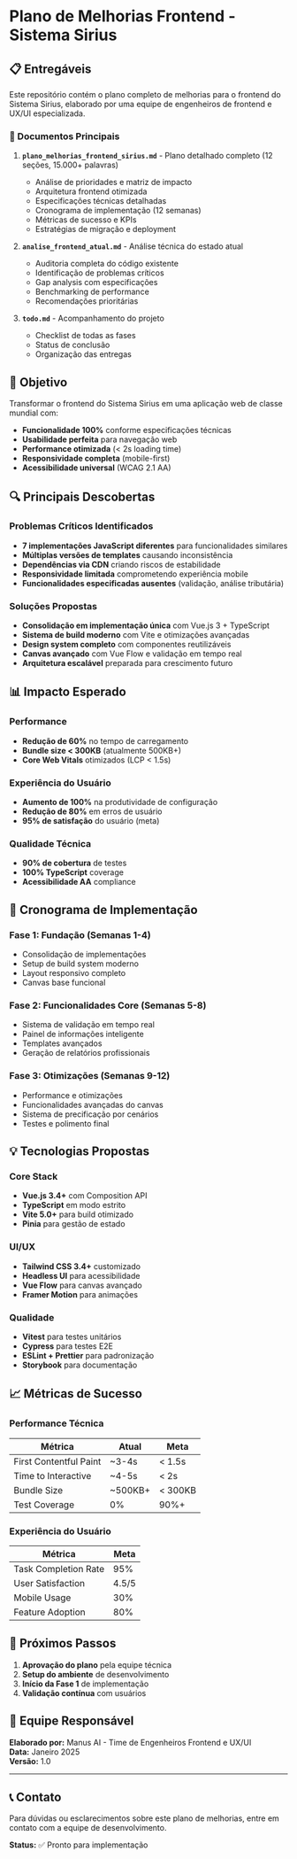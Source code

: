 # Plano de Melhorias Frontend - Sistema Sirius

## 📋 Entregáveis

Este repositório contém o plano completo de melhorias para o frontend do Sistema Sirius, elaborado por uma equipe de engenheiros de frontend e UX/UI especializada.

### 📁 Documentos Principais

1. **`plano_melhorias_frontend_sirius.md`** - Plano detalhado completo (12 seções, 15.000+ palavras)
   - Análise de prioridades e matriz de impacto
   - Arquitetura frontend otimizada
   - Especificações técnicas detalhadas
   - Cronograma de implementação (12 semanas)
   - Métricas de sucesso e KPIs
   - Estratégias de migração e deployment

2. **`analise_frontend_atual.md`** - Análise técnica do estado atual
   - Auditoria completa do código existente
   - Identificação de problemas críticos
   - Gap analysis com especificações
   - Benchmarking de performance
   - Recomendações prioritárias

3. **`todo.md`** - Acompanhamento do projeto
   - Checklist de todas as fases
   - Status de conclusão
   - Organização das entregas

## 🎯 Objetivo

Transformar o frontend do Sistema Sirius em uma aplicação web de classe mundial com:
- **Funcionalidade 100%** conforme especificações técnicas
- **Usabilidade perfeita** para navegação web
- **Performance otimizada** (< 2s loading time)
- **Responsividade completa** (mobile-first)
- **Acessibilidade universal** (WCAG 2.1 AA)

## 🔍 Principais Descobertas

### Problemas Críticos Identificados
- **7 implementações JavaScript diferentes** para funcionalidades similares
- **Múltiplas versões de templates** causando inconsistência
- **Dependências via CDN** criando riscos de estabilidade
- **Responsividade limitada** comprometendo experiência mobile
- **Funcionalidades especificadas ausentes** (validação, análise tributária)

### Soluções Propostas
- **Consolidação em implementação única** com Vue.js 3 + TypeScript
- **Sistema de build moderno** com Vite e otimizações avançadas
- **Design system completo** com componentes reutilizáveis
- **Canvas avançado** com Vue Flow e validação em tempo real
- **Arquitetura escalável** preparada para crescimento futuro

## 📊 Impacto Esperado

### Performance
- **Redução de 60%** no tempo de carregamento
- **Bundle size < 300KB** (atualmente 500KB+)
- **Core Web Vitals** otimizados (LCP < 1.5s)

### Experiência do Usuário
- **Aumento de 100%** na produtividade de configuração
- **Redução de 80%** em erros de usuário
- **95% de satisfação** do usuário (meta)

### Qualidade Técnica
- **90% de cobertura** de testes
- **100% TypeScript** coverage
- **Acessibilidade AA** compliance

## 🚀 Cronograma de Implementação

### Fase 1: Fundação (Semanas 1-4)
- Consolidação de implementações
- Setup de build system moderno
- Layout responsivo completo
- Canvas base funcional

### Fase 2: Funcionalidades Core (Semanas 5-8)
- Sistema de validação em tempo real
- Painel de informações inteligente
- Templates avançados
- Geração de relatórios profissionais

### Fase 3: Otimizações (Semanas 9-12)
- Performance e otimizações
- Funcionalidades avançadas do canvas
- Sistema de precificação por cenários
- Testes e polimento final

## 💡 Tecnologias Propostas

### Core Stack
- **Vue.js 3.4+** com Composition API
- **TypeScript** em modo estrito
- **Vite 5.0+** para build otimizado
- **Pinia** para gestão de estado

### UI/UX
- **Tailwind CSS 3.4+** customizado
- **Headless UI** para acessibilidade
- **Vue Flow** para canvas avançado
- **Framer Motion** para animações

### Qualidade
- **Vitest** para testes unitários
- **Cypress** para testes E2E
- **ESLint + Prettier** para padronização
- **Storybook** para documentação

## 📈 Métricas de Sucesso

### Performance Técnica
| Métrica | Atual | Meta |
|---------|-------|------|
| First Contentful Paint | ~3-4s | < 1.5s |
| Time to Interactive | ~4-5s | < 2s |
| Bundle Size | ~500KB+ | < 300KB |
| Test Coverage | 0% | 90%+ |

### Experiência do Usuário
| Métrica | Meta |
|---------|------|
| Task Completion Rate | 95% |
| User Satisfaction | 4.5/5 |
| Mobile Usage | 30% |
| Feature Adoption | 80% |

## 🔧 Próximos Passos

1. **Aprovação do plano** pela equipe técnica
2. **Setup do ambiente** de desenvolvimento
3. **Início da Fase 1** de implementação
4. **Validação contínua** com usuários

## 👥 Equipe Responsável

**Elaborado por:** Manus AI - Time de Engenheiros Frontend e UX/UI  
**Data:** Janeiro 2025  
**Versão:** 1.0  

---

## 📞 Contato

Para dúvidas ou esclarecimentos sobre este plano de melhorias, entre em contato com a equipe de desenvolvimento.

**Status:** ✅ Pronto para implementação

